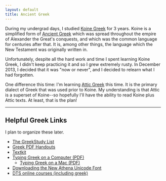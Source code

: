 ```yaml
---
layout: default
title: Ancient Greek
---
```


During my undergrad days, I studied [Koine Greek](http://en.wikipedia.org/wiki/Koine_Greek) for 3 years. Koine is a simplified form of [Ancient Greek](http://en.wikipedia.org/wiki/Ancient_Greek) which was spread throughout the empire of Alexander the Great's conquests, and which was the common language for centuries after that. It is, among other things, the language which the New Testament was originally written in.

Unfortunately, despite all the hard work and time I spent learning Koine Greek, I didn't keep practicing it and so I grew extremely rusty. In December 2013, I decided that it was "now or never", and I decided to relearn what I had forgotten.

One difference this time: I'm learning [Attic Greek](http://en.wikipedia.org/wiki/Attic_Greek) this time. It is the primary dialect of Greek that was used prior to Koine. My understanding is that Attic is a superset of Koine--so hopefully I'll have the ability to read Koine plus Attic texts. At least, that is the plan!

-----------

## Helpful Greek Links

I plan to organize these later.

* [The GreekStudy List](http://www.quasillum.com/study/greekstudy.php) 
* [Greek PDF Handouts](http://classics.uchicago.edu/faculty/dik/niftygreek)
* [Textkit](http://www.textkit.com/)
* [Typing Greek on a Computer (PDF)](http://www.cambridgescp.com/downloads/typegreek.pdf)
    * [Typing Greek on a Mac (PDF)](http://www.cambridgescp.com/downloads/typegreekmac.pdf)
* [Downloading the New Athena Unicode Font](http://ist-socrates.berkeley.edu/~pinax/greekkeys/NAUdownload.html)
* [DTS online courses (including greek)](http://www.dts.edu/itunesu/)

